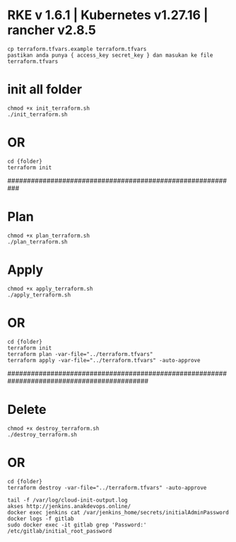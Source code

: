 # RKE v 1.6.1 | Kubernetes v1.27.16 | rancher v2.8.5

```
cp terraform.tfvars.example terraform.tfvars
pastikan anda punya { access_key secret_key } dan masukan ke file terraform.tfvars
```

# init all folder

```
chmod +x init_terraform.sh
./init_terraform.sh
```

# OR

```
cd {folder}
terraform init
```

###########################################################



# Plan

```
chmod +x plan_terraform.sh
./plan_terraform.sh
```

# Apply

```
chmod +x apply_terraform.sh
./apply_terraform.sh
```

# OR

```
cd {folder}
terraform init
terraform plan -var-file="../terraform.tfvars"
terraform apply -var-file="../terraform.tfvars" -auto-approve
```

############################################################################################

# Delete

```
chmod +x destroy_terraform.sh
./destroy_terraform.sh
```

# OR

```
cd {folder}
terraform destroy -var-file="../terraform.tfvars" -auto-approve
```


```
tail -f /var/log/cloud-init-output.log
akses http://jenkins.anakdevops.online/
docker exec jenkins cat /var/jenkins_home/secrets/initialAdminPassword
docker logs -f gitlab
sudo docker exec -it gitlab grep 'Password:' /etc/gitlab/initial_root_password
```
